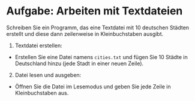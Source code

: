 # Aufgabe: Arbeiten mit Textdateien

Schreiben Sie ein Programm, das eine Textdatei mit 10 deutschen Städten erstellt und diese dann zeilenweise in Kleinbuchstaben ausgibt.

1. Textdatei erstellen:
- Erstellen Sie eine Datei namens `cities.txt` und fügen Sie 10 Städte in Deutschland hinzu (jede Stadt in einer neuen Zeile).

2. Datei lesen und ausgeben:
- Öffnen Sie die Datei im Lesemodus und geben Sie jede Zeile in Kleinbuchstaben aus.
